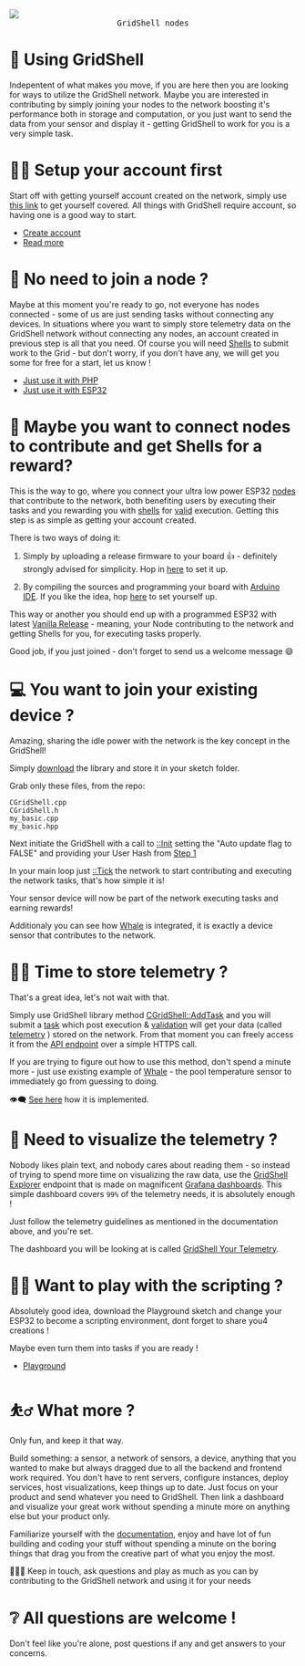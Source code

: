 <img src="https://github.com/invpe/GridShell/assets/106522950/ad0ffc49-d470-45f9-923d-86fc8966c7b7">
<div align=center><tt>GridShell nodes</tt></div>

# 📘 Using GridShell

Indepentent of what makes you move, if you are here then you are looking for ways to utilize the GridShell network.
Maybe you are interested in contributing by simply joining your nodes to the network boosting it's performance both in storage and computation,
or you just want to send the data from your sensor and display it - getting GridShell to work for you is a very simple task.

# 👨‍🦲 Setup your account first

Start off with getting yourself account created on the network, simply use [this link](https://api.gridshell.net/getuser/) to get yourself covered. 
All things with GridShell require account, so having one is a good way to start.

- [Create account](https://api.gridshell.net/getuser/)
- [Read more](https://github.com/invpe/gridshell/blob/main/Documentation/Tutorials/Join.md#create-account-on-the-testnet)

# 🥬 No need to join a node ?

Maybe at this moment you're ready to go, not everyone has nodes connected - some of us are just sending tasks without connecting any devices.
In situations where you want to simply store telemetry data on the GridShell network without connecting any nodes, an account created in previous step is all that you need.
Of course you will need [Shells](https://github.com/invpe/GridShell/blob/main/Documentation/Tutorials/Shells.md) to submit work to the Grid - but don't worry,
if you don't have any, we will get you some for free for a start, let us know !

- [Just use it with PHP](https://github.com/invpe/GridShell/tree/main/Sources/PHP)
- [Just use it with ESP32](https://github.com/invpe/GridShell/tree/main/Sources/Integrations)

# 🔌 Maybe you want to connect nodes to contribute and get Shells for a reward?

This is the way to go, where you connect your ultra low power ESP32 [nodes](https://github.com/invpe/GridShell/blob/main/Documentation/Tutorials/Nodes.md) that contribute to the network, 
both benefiting users by executing their tasks and you rewarding you with [shells](https://github.com/invpe/GridShell/blob/main/Documentation/Tutorials/Shells.md) for [valid](https://github.com/invpe/GridShell/blob/main/Documentation/Tutorials/Validation.md) execution. Getting this step is as simple as getting your account created.

There is two ways of doing it:

1. Simply by uploading a release firmware to your board 👍 - definitely strongly advised for simplicity.
Hop in [here](https://github.com/invpe/GridShell/blob/main/Documentation/Tutorials/Join.md#setup-from-a-release-file) to set it up.

2. By compiling the sources and programming your board with [Arduino IDE](https://www.arduino.cc/en/software/).
If you like the idea, hop [here](https://github.com/invpe/GridShell/blob/main/Documentation/Tutorials/Join.md#setup-from-sources) to set yourself up.

This way or another you should end up with a programmed ESP32 with latest [Vanilla Release](https://github.com/invpe/GridShell/releases) - meaning, your Node contributing to the network and getting Shells for you, for executing tasks properly. 

Good job, if you just joined - don't forget to send us a welcome message 😄

# 💻 You want to join your existing device ?

Amazing, sharing the idle power with the network is the key concept in the GridShell!

Simply [download](https://github.com/invpe/GridShell/tree/main/Sources/GridShell) the library and store it in your sketch folder. 

Grab only these files, from the repo:

```
CGridShell.cpp
CGridShell.h
my_basic.cpp
my_basic.hpp
```

Next initiate the GridShell with a call to [::Init](https://github.com/invpe/GridShell/blob/17ae6bf044d357150c0bae0ab921022d1807206e/Sources/Integrations/Whale/Whale.ino#L99) setting the "Auto update flag to FALSE" and providing your User Hash from [Step 1](https://github.com/invpe/GridShell/blob/main/Documentation/Tutorials/Use.md#-setup-your-account-first)

In your main loop just [::Tick](https://github.com/invpe/GridShell/blob/17ae6bf044d357150c0bae0ab921022d1807206e/Sources/Integrations/Whale/Whale.ino#L120) the network to start contributing and executing the network tasks, that's how simple it is!

Your sensor device will now be part of the network executing tasks and earning rewards!

Additionaly you can see how [Whale](https://github.com/invpe/GridShell/tree/main/Sources/Integrations/Whale) is integrated, it is exactly a device sensor that contributes to the network.

# 🧑‍🍳 Time to store telemetry ?

That's a great idea, let's not wait with that.

Simply use GridShell library method [CGridShell::AddTask](https://github.com/invpe/GridShell/blob/4646432a7b02208b37f3177719b95c06f6a19a03/Sources/GridShell/CGridShell.cpp#L748) and you will submit a [task](https://github.com/invpe/gridshell/blob/main/Documentation/Tutorials/Task.md) which post execution & [validation](https://github.com/invpe/gridshell/blob/main/Documentation/Tutorials/Validation.md) will get your data (called [telemetry](https://github.com/invpe/GridShell/blob/main/Documentation/Tutorials/Telemetry.md) ) stored on the network. From that moment you can freely access it from the [API endpoint](https://github.com/invpe/GridShell/tree/main/Documentation/API) over a simple HTTPS call.

If you are trying to figure out how to use this method, don't spend a minute more - just use existing example of [Whale](https://github.com/invpe/GridShell/blob/main/Sources/Integrations/Whale/Whale.ino) - the pool temperature sensor to immediately go from guessing to doing. 

👁️‍🗨️ [See here](https://github.com/invpe/GridShell/blob/4646432a7b02208b37f3177719b95c06f6a19a03/Sources/Integrations/Whale/Whale.ino#L175) how it is implemented.


# 📱 Need to visualize the telemetry ?

Nobody likes plain text, and nobody cares about reading them - so instead of trying to spend more time on visualizing the raw data, use the [GridShell Explorer](https://github.com/invpe/GridShell/blob/main/Documentation/Tutorials/Explorer.md) endpoint that is made on magnificent [Grafana dashboards](https://grafana.com/). This simple dashboard covers `99%` of the telemetry needs, it is absolutely enough !

Just follow the telemetry guidelines as mentioned in the documentation above, and you're set.

The dashboard you will be looking at is called [GridShell Your Telemetry](https://github.com/invpe/GridShell/blob/main/Documentation/Tutorials/Explorer.md#gridshell-your-telemetry-link).

# 🤾‍♂️ Want to play with the scripting ?
Absolutely good idea, download the Playground sketch and change your ESP32 to become a scripting environment,
dont forget to share you4 creations !

Maybe even turn them into tasks if you are ready !

- [Playground](https://github.com/invpe/GridShell/tree/main/Sources/Playground)

# ⛹️‍♂️ What more ?

Only fun, and keep it that way.

Build something: a sensor, a network of sensors, a device, anything that you wanted to make but always dragged due to all the backend and frontend work required.
You don't have to rent servers, configure instances, deploy services, host visualizations, keep things up to date. Just focus on your product and send whatever you need to GridShell.
Then link a dashboard and visualize your great work without spending a minute more on anything else but your product only.

Familiarize yourself with the [documentation](https://github.com/invpe/GridShell/tree/main/Documentation/Tutorials), enjoy and have lot of fun building and coding your stuff without spending a minute on the boring things that drag you from the creative part of what you enjoy the most.

🧑‍🤝‍🧑 Keep in touch, ask questions and play as much as you can by contributing to the GridShell network and using it for your needs 

# ❔ All questions are welcome !

Don't feel like you're alone, post questions if any and get answers to your concerns.



